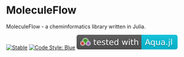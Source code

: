 # MoleculeFlow

MoleculeFlow - a cheminformatics library written in Julia.

[![Stable](https://img.shields.io/badge/docs-stable-blue.svg)](https://moleculehub.github.io/MoleculeFlow.jl)
[![Code Style: Blue](https://img.shields.io/badge/code%20style-blue-4495d1.svg)](https://github.com/JuliaDiff/BlueStyle)
[![Aqua QA](https://raw.githubusercontent.com/JuliaTesting/Aqua.jl/master/badge.svg)](https://github.com/JuliaTesting/Aqua.jl)
